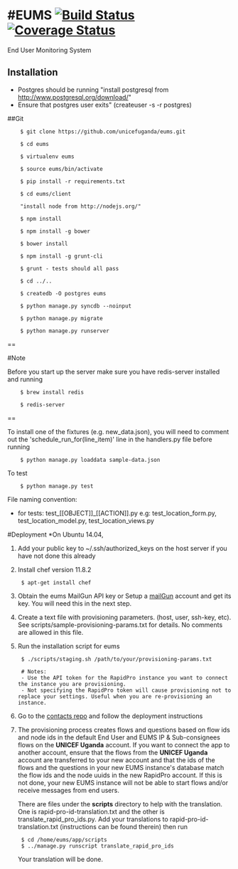 #EUMS 
[![Build Status](https://snap-ci.com/unicefuganda/eums/branch/master/build_image)](https://snap-ci.com/unicefuganda/eums/branch/master)[![Coverage Status](https://img.shields.io/coveralls/unicefuganda/eums.svg)](https://coveralls.io/r/unicefuganda/eums)
====

End User Monitoring System

Installation
------------
* Postgres should be running "install postgresql from http://www.postgresql.org/download/"
* Ensure that postgres user exits" (createuser -s -r postgres)

##Git

        $ git clone https://github.com/unicefuganda/eums.git

        $ cd eums

        $ virtualenv eums
        
        $ source eums/bin/activate

        $ pip install -r requirements.txt

        $ cd eums/client

        "install node from http://nodejs.org/"

        $ npm install

        $ npm install -g bower

        $ bower install

        $ npm install -g grunt-cli

        $ grunt - tests should all pass

        $ cd ../..

        $ createdb -O postgres eums

        $ python manage.py syncdb --noinput

        $ python manage.py migrate

        $ python manage.py runserver

==

#Note

Before you start up the server make sure you have redis-server installed and running 
        
        $ brew install redis
        
        $ redis-server
==

To install one of the fixtures (e.g. new_data.json), you will need to comment out the 'schedule_run_for(line_item)' line in the handlers.py file before running
        
        $ python manage.py loaddata sample-data.json

To test
        
        $ python manage.py test

File naming convention:
* for tests: test_[[OBJECT]]_[[ACTION]].py
e.g: test_location_form.py, test_location_model.py, test_location_views.py

#Deployment
*On Ubuntu 14.04,

1. Add your public key to ~/.ssh/authorized_keys on the host server if you have not done this already

2. Install chef version 11.8.2

        $ apt-get install chef

3. Obtain the eums MailGun API key or Setup a [mailGun](https://mailgun.com) account and get its key. You will need this in the next step.

4. Create a text file with provisioning parameters. (host, user, ssh-key, etc). See scripts/sample-provisioning-params.txt for details.
    No comments are allowed in this file.

5. Run the installation script for eums
        
        $ ./scripts/staging.sh /path/to/your/provisioning-params.txt
        
        # Notes:
        - Use the API token for the RapidPro instance you want to connect the instance you are provisioning.
        - Not specifying the RapidPro token will cause provisioning not to replace your settings. Useful when you are re-provisioning an instance.

6. Go to the [contacts repo](https://github.com/unicefuganda/contacts) and follow the deployment instructions

7. The provisioning process creates flows and questions based on flow ids and node ids in the default End User and EUMS IP & Sub-consignees
   flows on the __UNICEF Uganda__ account. If you want to connect the app to another account, ensure that the flows from
   the __UNICEF Uganda__ account are transferred to your new account and that the ids of the flows and the questions in 
   your new EUMS instance's database match the flow ids and the node uuids in the new RapidPro account. If this is not done,
   your new EUMS instance will not be able to start flows and/or receive messages from end users.
   
   There are files under the __scripts__ directory to help with the translation. One is rapid-pro-id-translation.txt and the 
   other is translate_rapid_pro_ids.py. Add your translations to rapid-pro-id-translation.txt (instructions can be found therein) 
   then run 
        
        $ cd /home/eums/app/scripts
        $ ../manage.py runscript translate_rapid_pro_ids
       
   Your translation will be done.
